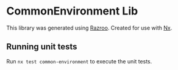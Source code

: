# CommonEnvironment Lib

This library was generated using [Razroo](https://razroo.com).
Created for use with [Nx](https://nx.dev).

## Running unit tests

Run `nx test common-environment` to execute the unit tests.
